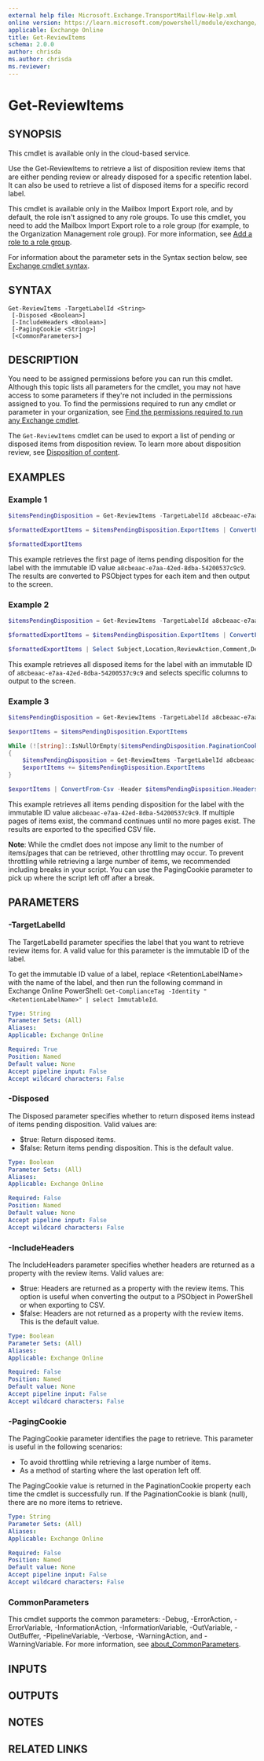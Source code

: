 ```yaml
---
external help file: Microsoft.Exchange.TransportMailflow-Help.xml
online version: https://learn.microsoft.com/powershell/module/exchange/get-reviewitems
applicable: Exchange Online
title: Get-ReviewItems
schema: 2.0.0
author: chrisda
ms.author: chrisda
ms.reviewer:
---
```


# Get-ReviewItems

## SYNOPSIS
This cmdlet is available only in the cloud-based service.

Use the Get-ReviewItems to retrieve a list of disposition review items that are either pending review or already disposed for a specific retention label. It can also be used to retrieve a list of disposed items for a specific record label.

This cmdlet is available only in the Mailbox Import Export role, and by default, the role isn't assigned to any role groups. To use this cmdlet, you need to add the Mailbox Import Export role to a role group (for example, to the Organization Management role group). For more information, see [Add a role to a role group](https://learn.microsoft.com/Exchange/permissions/role-groups#add-a-role-to-a-role-group).

For information about the parameter sets in the Syntax section below, see [Exchange cmdlet syntax](https://learn.microsoft.com/powershell/exchange/exchange-cmdlet-syntax).

## SYNTAX

```
Get-ReviewItems -TargetLabelId <String>
 [-Disposed <Boolean>]
 [-IncludeHeaders <Boolean>]
 [-PagingCookie <String>]
 [<CommonParameters>]
```

## DESCRIPTION
You need to be assigned permissions before you can run this cmdlet. Although this topic lists all parameters for the cmdlet, you may not have access to some parameters if they're not included in the permissions assigned to you. To find the permissions required to run any cmdlet or parameter in your organization, see [Find the permissions required to run any Exchange cmdlet](https://learn.microsoft.com/powershell/exchange/find-exchange-cmdlet-permissions).

The `Get-ReviewItems` cmdlet can be used to export a list of pending or disposed items from disposition review. To learn more about disposition review, see [Disposition of content](https://learn.microsoft.com/microsoft-365/compliance/disposition).

## EXAMPLES

### Example 1

```powershell
$itemsPendingDisposition = Get-ReviewItems -TargetLabelId a8cbeaac-e7aa-42ed-8dba-54200537c9c9 -IncludeHeaders $true

$formattedExportItems = $itemsPendingDisposition.ExportItems | ConvertFrom-Csv -Header $itemsPendingDisposition.Headers

$formattedExportItems
```

This example retrieves the first page of items pending disposition for the label with the immutable ID value `a8cbeaac-e7aa-42ed-8dba-54200537c9c9`. The results are converted to PSObject types for each item and then output to the screen.

### Example 2

```powershell
$itemsPendingDisposition = Get-ReviewItems -TargetLabelId a8cbeaac-e7aa-42ed-8dba-54200537c9c9 -IncludeHeaders $true -Disposed $true

$formattedExportItems = $itemsPendingDisposition.ExportItems | ConvertFrom-Csv -Header $itemsPendingDisposition.Headers

$formattedExportItems | Select Subject,Location,ReviewAction,Comment,DeletedBy,DeletedDate
```

This example retrieves all disposed items for the label with an immutable ID of `a8cbeaac-e7aa-42ed-8dba-54200537c9c9` and selects specific columns to output to the screen.

### Example 3

```powershell
$itemsPendingDisposition = Get-ReviewItems -TargetLabelId a8cbeaac-e7aa-42ed-8dba-54200537c9c9 -IncludeHeaders $true

$exportItems = $itemsPendingDisposition.ExportItems

While (![string]::IsNullOrEmpty($itemsPendingDisposition.PaginationCookie))
{
    $itemsPendingDisposition = Get-ReviewItems -TargetLabelId a8cbeaac-e7aa-42ed-8dba-54200537c9c9 -IncludeHeaders $true -PagingCookie $itemsPendingDisposition.PaginationCookie
    $exportItems += $itemsPendingDisposition.ExportItems
}

$exportItems | ConvertFrom-Csv -Header $itemsPendingDisposition.Headers | Export-Csv C:\temp\ItemsPendingDisposition.csv -NoTypeInformation
```

This example retrieves all items pending disposition for the label with the immutable ID value `a8cbeaac-e7aa-42ed-8dba-54200537c9c9`. If multiple pages of items exist, the command continues until no more pages exist. The results are exported to the specified CSV file.

**Note**: While the cmdlet does not impose any limit to the number of items/pages that can be retrieved, other throttling may occur. To prevent throttling while retrieving a large number of items, we recommended including breaks in your script. You can use the PagingCookie parameter to pick up where the script left off after a break.

## PARAMETERS

### -TargetLabelId
The TargetLabelId parameter specifies the label that you want to retrieve review items for. A valid value for this parameter is the immutable ID of the label.

To get the immutable ID value of a label, replace \<RetentionLabelName\> with the name of the label, and then run the following command in Exchange Online PowerShell: `Get-ComplianceTag -Identity "<RetentionLabelName>" | select ImmutableId`.

```yaml
Type: String
Parameter Sets: (All)
Aliases:
Applicable: Exchange Online

Required: True
Position: Named
Default value: None
Accept pipeline input: False
Accept wildcard characters: False
```

### -Disposed
The Disposed parameter specifies whether to return disposed items instead of items pending disposition. Valid values are:

- $true: Return disposed items.
- $false: Return items pending disposition. This is the default value.

```yaml
Type: Boolean
Parameter Sets: (All)
Aliases:
Applicable: Exchange Online

Required: False
Position: Named
Default value: None
Accept pipeline input: False
Accept wildcard characters: False
```

### -IncludeHeaders
The IncludeHeaders parameter specifies whether headers are returned as a property with the review items. Valid values are:

- $true: Headers are returned as a property with the review items. This option is useful when converting the output to a PSObject in PowerShell or when exporting to CSV.
- $false: Headers are not returned as a property with the review items. This is the default value.

```yaml
Type: Boolean
Parameter Sets: (All)
Aliases:
Applicable: Exchange Online

Required: False
Position: Named
Default value: None
Accept pipeline input: False
Accept wildcard characters: False
```

### -PagingCookie
The PagingCookie parameter identifies the page to retrieve. This parameter is useful in the following scenarios:

- To avoid throttling while retrieving a large number of items.
- As a method of starting where the last operation left off.

The PagingCookie value is returned in the PaginationCookie property each time the cmdlet is successfully run. If the PaginationCookie is blank (null), there are no more items to retrieve.

```yaml
Type: String
Parameter Sets: (All)
Aliases:
Applicable: Exchange Online

Required: False
Position: Named
Default value: None
Accept pipeline input: False
Accept wildcard characters: False
```

### CommonParameters
This cmdlet supports the common parameters: -Debug, -ErrorAction, -ErrorVariable, -InformationAction, -InformationVariable, -OutVariable, -OutBuffer, -PipelineVariable, -Verbose, -WarningAction, and -WarningVariable. For more information, see [about_CommonParameters](https://go.microsoft.com/fwlink/p/?LinkID=113216).

## INPUTS

## OUTPUTS

## NOTES

## RELATED LINKS
